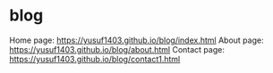 # blog
Home page:   https://yusuf1403.github.io/blog/index.html
About page: https://yusuf1403.github.io/blog/about.html
Contact page: https://yusuf1403.github.io/blog/contact1.html
